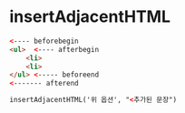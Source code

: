 # insertAdjacentHTML



```html
<---- beforebegin
<ul>  <---- afterbegin
    <li>
    <li>
</ul> <----- beforeend
<------- afterend

insertAdjacentHTML('위 옵션', "<추가된 문장")
```
